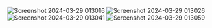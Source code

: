 ![Screenshot 2024-03-29 013016](https://github.com/tashuanika/portfolioo/assets/97509175/fff1ab7b-c2d2-4317-bf03-8840319fef6d)
![Screenshot 2024-03-29 013026](https://github.com/tashuanika/portfolioo/assets/97509175/2adb0e7c-8e22-418a-b406-a8497a180d74)
![Screenshot 2024-03-29 013041](https://github.com/tashuanika/portfolioo/assets/97509175/2d9445c9-deea-45a0-ba61-9716134f7a29)
![Screenshot 2024-03-29 013059](https://github.com/tashuanika/portfolioo/assets/97509175/f070a0b9-2729-4a53-8c42-cc35e99d851a)
